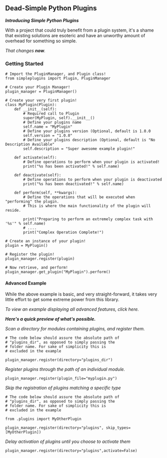 **Dead-Simple Python Plugins**
--------------------------------

***Introducing Simple Python Plugins***

With a project that could truly benefit from a plugin system, it's a shame that existing solutions are esoteric and have an unworthy amount of overhead for something so simple.

*That changes **now**.*

### Getting Started ###

    # Import the PluginManager, and Plugin class!
    from simpleplugins import Plugin, PluginManager
    
    # Create your Plugin Manager!
    plugin_manager = PluginManager()
    
    # Create your very first plugin!
    class MyPlugin(Plugin):
        def __init__(self):
	        # Required call to Plugin
            super(MyPlugin, self).__init__()
            # Define your plugins name
            self.name = "MyPlugin"
            # Define your plugins version (Optional, default is 1.0.0
            self.version = "1.0.0"
            # Define your plugins description (Optional, default is "No Description Available"
            self.description = "Super awesome example plugin!"
    
        def activate(self):
            # Define operations to perform when your plugin is activated!
            print("%s has been activated!" % self.name)
    
        def deactivate(self):
            # Define operations to perform when your plugin is deactivated
            print("%s has been deactivated!" % self.name)
    
        def perform(self, **kwargs):
            # Define the operations that will be executed when "performing" the plugin.
            # This is where the main functionality of the plugin will reside.
    
            print("Preparing to perform an extremely complex task with '%s'" % self.name)
            # ....
            print("Complex Operation Complete!")
    
    # Create an instance of your plugin!
    plugin = MyPlugin()
    
    # Register the plugin!
    plugin_manager.register(plugin)
    
    # Now retrieve, and perform!
    plugin_manager.get_plugin("MyPlugin").perform()
    
#### Advanced Example

While the above example is basic, and very straight-forward, it takes very little effort to get some extreme power from this library.

*To view an example displaying all advanced features, click here.*

***Here's a quick preview of what's possible.***
 
*Scan a directory for modules containing plugins, and register them.*

    # The code below should assure the absolute path of 
    # "plugins_dir", as opposed to simply passing the
    # folder name. For sake of simplicity this is 
    # excluded in the example
    
	plugin_manager.register(directory="plugins_dir")

*Register plugins through the path of an individual module.*

    plugin_manager.register(plugin_file="myplugin.py")

*Skip the registration of plugins matching a specific type*

	# The code below should assure the absolute path of 
    # "plugins_dir", as opposed to simply passing the
    # folder name. For sake of simplicity this is 
    # excluded in the example
	
	from .plugins import MyOtherPlugin

	plugin_manager.register(directory="plugins", skip_types=[MyOtherPlugin])

 *Delay activation of plugins until you choose to activate them*
 

    plugin_manager.register(directory="plugins",activate=False)
